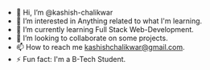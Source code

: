 - 👋 Hi, I’m @kashish-chalikwar
- 👀 I’m interested in Anything related to what I'm learning.
- 🌱 I’m currently learning Full Stack Web-Development.
- 💞️ I’m looking to collaborate on some projects.
- 📫 How to reach me kashishchalikwar@gmail.com.
- ⚡ Fun fact: I'm a B-Tech Student.

<!---
kashish-chalikwar/kashish-chalikwar is a ✨ special ✨ repository because its `README.md` (this file) appears on your GitHub profile.
You can click the Preview link to take a look at your changes.
--->
